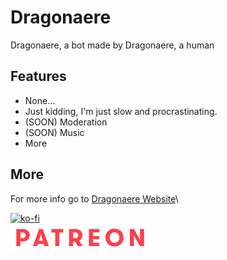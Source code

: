 # Dragonaere

Dragonaere, a bot made by Dragonaere, a human

## Features

- None...
- Just kidding, I'm just slow and procrastinating.
- (SOON) Moderation
- (SOON) Music
- More

## More

For more info go to [Dragonaere Website](https://www.dragonaere.tech)\

[![ko-fi](https://ko-fi.com/img/githubbutton_sm.svg)](https://ko-fi.com/dragonaere)\
[![Patreon](assets/Patreon.png)](https://www.patreon.com/dragonaere)

